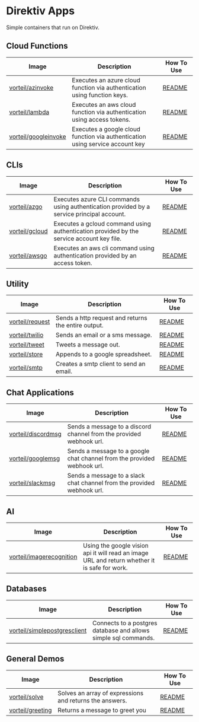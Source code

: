 # Direktiv Apps

Simple containers that run on Direktiv.

## Cloud Functions

| Image | Description | How To Use |
| ------------- | ------------- | ---------- |
| [vorteil/azinvoke](https://hub.docker.com/r/vorteil/azinvoke) | Executes an azure cloud function via authentication using function keys. | [README](https://github.com/vorteil/direktiv-apps/tree/master/azinvoke) |
| [vorteil/lambda](https://hub.docker.com/r/vorteil/lambda) | Executes an aws cloud function via authentication using access tokens. | [README](https://github.com/vorteil/direktiv-apps/tree/master/lambdainvoke) |
| [vorteil/googleinvoke](https://hub.docker.com/r/vorteil/googleinvoke) | Executes a google cloud function via authentication using service account key | [README](https://github.com/vorteil/direktiv-apps/tree/master/googleinvoke) |

## CLIs

| Image | Description | How To Use |
| ------------- | ------------- | ---------- |
| [vorteil/azgo](https://hub.docker.com/r/vorteil/azgo)  | Executes azure CLI commands using authentication provided by a service principal account.  | [README](https://github.com/vorteil/direktiv-apps/tree/master/azcli) |
| [vorteil/gcloud](https://hub.docker.com/r/vorteil/gcloud) | Executes a gcloud command using authentication provided by the service account key file.| [README](https://github.com/vorteil/direktiv-apps/tree/master/googlecli)|
| [vorteil/awsgo](https://hub.docker.com/r/vorteil/awsgo) | Executes an aws cli command using authentication provided by an access token. | [README](https://github.com/vorteil/direktiv-apps/tree/master/awscli) |


## Utility

| Image | Description | How To Use |
| ------------- | ------------- | ---------- |
| [vorteil/request](https://hub.docker.com/r/vorteil/request) | Sends a http request and returns the entire output. | [README](https://github.com/vorteil/direktiv-apps/tree/master/requester)|
| [vorteil/twilio](https://hub.docker.com/r/vorteil/twilio) | Sends an email or a sms message. | [README](https://github.com/vorteil/direktiv-apps/tree/master/twilio) | 
| [vorteil/tweet](https://hub.docker.com/r/vorteil/tweet) | Tweets a message out. | [README](https://github.com/vorteil/direktiv-apps/tree/master/twitter) |
| [vorteil/store](https://hub.docker.com/r/vorteil/store) | Appends to a google spreadsheet. | [README](https://github.com/vorteil/direktiv-apps/tree/master/googlepusher) |
| [vorteil/smtp](https://hub.docker.com/r/vorteil/smtp) | Creates a smtp client to send an email. | [README](https://github.com/vorteil/direktiv-apps/tree/master/smtp) |

## Chat Applications

| Image | Description | How To Use |
| ------------- | ------------- | ---------- |
| [vorteil/discordmsg](https://hub.docker.com/r/vorteil/discordmsg) | Sends a message to a discord channel from the provided webhook url. | [README](https://github.com/vorteil/direktiv-apps/tree/master/discord)|
| [vorteil/googlemsg](https://hub.docker.com/r/vorteil/googlemsg) | Sends a message to a google chat channel from the provided webhook url. | [README](https://github.com/vorteil/direktiv-apps/tree/master/googlechat) |
| [vorteil/slackmsg](https://hub.docker.com/r/vorteil/slackmsg) | Sends a message to a slack chat channel from the provided webhook url. | [README](https://github.com/vorteil/direktiv-apps/tree/master/slack) |


## AI

| Image | Description | How To Use |
| ------------- | ------------- | ---------- |
| [vorteil/imagerecognition](https://hub.docker.com/r/vorteil/imagerecognition) | Using the google vision api it will read an image URL and return whether it is safe for work. | [README](https://github.com/vorteil/direktiv-apps/tree/master/image-recognition)


## Databases

| Image | Description | How To Use |
| ------------- | ------------- | ---------- |
| [vorteil/simplepostgresclient](https://hub.docker.com/r/vorteil/simplepostgresclient) | Connects to a postgres database and allows simple sql commands. | [README](https://github.com/vorteil/direktiv-apps/tree/master/simple-postgres-client)


## General Demos

| Image | Description | How To Use |
| ------------- | ------------- | ---------- |
| [vorteil/solve](https://hub.docker.com/r/vorteil/solve) | Solves an array of expressions and returns the answers. | [README](https://github.com/vorteil/direktiv-apps/tree/master/solver) |
| [vorteil/greeting](https://hub.docker.com/r/vorteil/greeting) | Returns a message to greet you | [README](https://github.com/vorteil/direktiv-apps/tree/master/greeter) |
